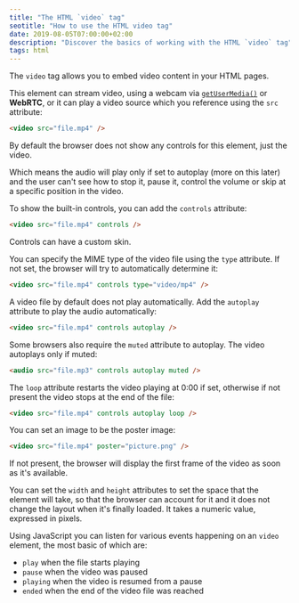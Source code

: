 ```yaml
---
title: "The HTML `video` tag"
seotitle: "How to use the HTML video tag"
date: 2019-08-05T07:00:00+02:00
description: "Discover the basics of working with the HTML `video` tag"
tags: html
---
```


The `video` tag allows you to embed video content in your HTML pages.

This element can stream video, using a webcam via [`getUserMedia()`](/getusermedia/) or **WebRTC**, or it can play a video source which you reference using the `src` attribute:

```html
<video src="file.mp4" />
```

By default the browser does not show any controls for this element, just the video.

Which means the audio will play only if set to autoplay (more on this later) and the user can't see how to stop it, pause it, control the volume or skip at a specific position in the video.

To show the built-in controls, you can add the `controls` attribute:

```html
<video src="file.mp4" controls />
```

Controls can have a custom skin.

You can specify the MIME type of the video file using the `type` attribute. If not set, the browser will try to automatically determine it:

```html
<video src="file.mp4" controls type="video/mp4" />
```

A video file by default does not play automatically. Add the `autoplay` attribute to play the audio automatically:

```html
<video src="file.mp4" controls autoplay />
```

Some browsers also require the `muted` attribute to autoplay. The video autoplays only if muted:

```html
<audio src="file.mp3" controls autoplay muted />
```

The `loop` attribute restarts the video playing at 0:00 if set, otherwise if not present the video stops at the end of the file:

```html
<video src="file.mp4" controls autoplay loop />
```

You can set an image to be the poster image:

```html
<video src="file.mp4" poster="picture.png" />
```

If not present, the browser will display the first frame of the video as soon as it's available.

You can set the `width` and `height` attributes to set the space that the element will take, so that the browser can account for it and it does not change the layout when it's finally loaded.
It takes a numeric value, expressed in pixels.

Using JavaScript you can listen for various events happening on an `video` element, the most basic of which are:

- `play` when the file starts playing
- `pause` when the video was paused
- `playing` when the video is resumed from a pause
- `ended`	when the end of the video file was reached
